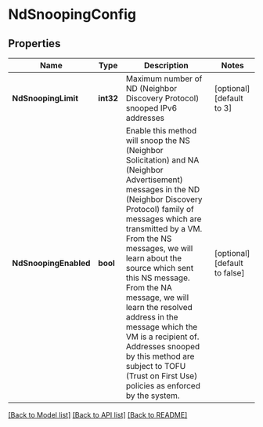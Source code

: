# NdSnoopingConfig

## Properties
Name | Type | Description | Notes
------------ | ------------- | ------------- | -------------
**NdSnoopingLimit** | **int32** | Maximum number of ND (Neighbor Discovery Protocol) snooped IPv6 addresses  | [optional] [default to 3]
**NdSnoopingEnabled** | **bool** | Enable this method will snoop the NS (Neighbor Solicitation) and NA (Neighbor Advertisement) messages in the ND (Neighbor Discovery Protocol) family of messages which are transmitted by a VM. From the NS messages, we will learn about the source which sent this NS message. From the NA message, we will learn the resolved address in the message which the VM is a recipient of. Addresses snooped by this method are subject to TOFU (Trust on First Use) policies as enforced by the system.  | [optional] [default to false]

[[Back to Model list]](../README.md#documentation-for-models) [[Back to API list]](../README.md#documentation-for-api-endpoints) [[Back to README]](../README.md)


